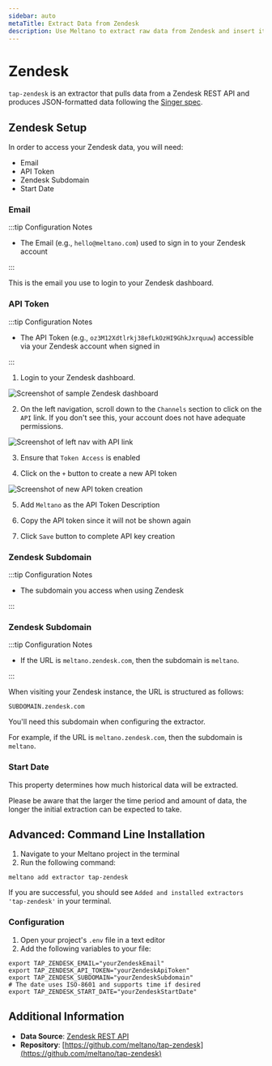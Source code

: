 ```yaml
---
sidebar: auto
metaTitle: Extract Data from Zendesk
description: Use Meltano to extract raw data from Zendesk and insert it into Postgres, Snowflake, and more.
---
```


# Zendesk

`tap-zendesk` is an extractor that pulls data from a Zendesk REST API and produces JSON-formatted data following the [Singer spec](https://github.com/singer-io/getting-started/blob/master/SPEC.md).

<YouTubeEmbed src="https://www.youtube.com/embed/bUnY-7Azhcc" />

## Zendesk Setup

In order to access your Zendesk data, you will need:

- Email
- API Token
- Zendesk Subdomain
- Start Date

### Email

:::tip Configuration Notes

- The Email (e.g., `hello@meltano.com`) used to sign in to your Zendesk account

:::

This is the email you use to login to your Zendesk dashboard.

### API Token

:::tip Configuration Notes

- The API Token (e.g., `oz3M12Xdtlrkj38efLkOzHI9GhkJxrquuw`) accessible via your Zendesk account when signed in

:::

1. Login to your Zendesk dashboard.

![Screenshot of sample Zendesk dashboard](/images/tap-zendesk/01-zendesk-docs.png)

2. On the left navigation, scroll down to the `Channels` section to click on the `API` link. If you don't see this, your account does not have adequate permissions.

![Screenshot of left nav with API link](/images/tap-zendesk/02-zendesk-docs.png)

3. Ensure that `Token Access` is enabled

4. Click on the `+` button to create a new API token

![Screenshot of new API token creation](/images/tap-zendesk/03-zendesk-docs.png)

5. Add `Meltano` as the API Token Description

6. Copy the API token since it will not be shown again

7. Click `Save` button to complete API key creation

<h3 id="subdomain">Zendesk Subdomain</h3>

:::tip Configuration Notes

- The subdomain you access when using Zendesk

:::

### Zendesk Subdomain

:::tip Configuration Notes

- If the URL is `meltano.zendesk.com`, then the subdomain is `meltano`.

:::

When visiting your Zendesk instance, the URL is structured as follows:

```
SUBDOMAIN.zendesk.com
```

You'll need this subdomain when configuring the extractor.

For example, if the URL is `meltano.zendesk.com`, then the subdomain is `meltano`.

### Start Date

This property determines how much historical data will be extracted.

Please be aware that the larger the time period and amount of data, the longer the initial extraction can be expected to take.

## Advanced: Command Line Installation

1. Navigate to your Meltano project in the terminal
2. Run the following command:

```shell
meltano add extractor tap-zendesk
```

If you are successful, you should see `Added and installed extractors 'tap-zendesk'` in your terminal.

### Configuration

1. Open your project's `.env` file in a text editor
1. Add the following variables to your file:

```shell
export TAP_ZENDESK_EMAIL="yourZendeskEmail"
export TAP_ZENDESK_API_TOKEN="yourZendeskApiToken"
export TAP_ZENDESK_SUBDOMAIN="yourZendeskSubdomain"
# The date uses ISO-8601 and supports time if desired
export TAP_ZENDESK_START_DATE="yourZendeskStartDate"
```

## Additional Information

- **Data Source**: [Zendesk REST API](https://developer.zendesk.com/rest_api)
- **Repository**: [https://github.com/meltano/tap-zendesk](https://github.com/meltano/tap-zendesk)
